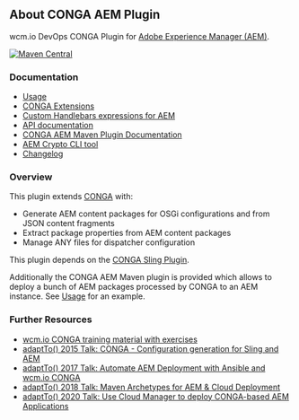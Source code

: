 ## About CONGA AEM Plugin

wcm.io DevOps CONGA Plugin for [Adobe Experience Manager (AEM)][aem].

[![Maven Central](https://maven-badges.herokuapp.com/maven-central/io.wcm.devops.conga.plugins/io.wcm.devops.conga.plugins.aem/badge.svg)](https://maven-badges.herokuapp.com/maven-central/io.wcm.devops.conga.plugins/io.wcm.devops.conga.plugins.aem)


### Documentation

* [Usage][usage]
* [CONGA Extensions][extensions]
* [Custom Handlebars expressions for AEM][handlebars-helpers]
* [API documentation][apidocs]
* [CONGA AEM Maven Plugin Documentation][plugindocs]
* [AEM Crypto CLI tool][crypto-cli]
* [Changelog][changelog]


### Overview

This plugin extends [CONGA][conga] with:

* Generate AEM content packages for OSGi configurations and from JSON content fragments
* Extract package properties from AEM content packages
* Manage ANY files for dispatcher configuration

This plugin depends on the [CONGA Sling Plugin][conga-sling].

Additionally the CONGA AEM Maven plugin is provided which allows to deploy a bunch of AEM packages processed by CONGA to an AEM instance. See [Usage][usage] for an example.


### Further Resources

* [wcm.io CONGA training material with exercises](https://training.wcm.io/conga/)
* [adaptTo() 2015 Talk: CONGA - Configuration generation for Sling and AEM](https://adapt.to/2015/en/schedule/conga---configuration-generation-for-sling-and-aem.html)
* [adaptTo() 2017 Talk: Automate AEM Deployment with Ansible and wcm.io CONGA](https://adapt.to/2017/en/schedule/automate-aem-deployment-with-ansible-and-wcm-io-conga.html)
* [adaptTo() 2018 Talk: Maven Archetypes for AEM & Cloud Deployment](https://adapt.to/2018/en/schedule/maven-archetypes-for-aem.html)
* [adaptTo() 2020 Talk: Use Cloud Manager to deploy CONGA-based AEM Applications](https://adapt.to/2020/en/schedule/use-cloud-manager-to-deploy-conga-based-aem-applications.html)



[usage]: usage.html
[extensions]: extensions.html
[apidocs]: conga-aem-plugin/apidocs/
[plugindocs]: tooling/conga-aem-maven-plugin/plugin-info.html
[changelog]: changes-report.html
[aem]: http://www.adobe.com/solutions/web-experience-management.html
[conga]: https://devops.wcm.io/conga/
[conga-sling]: https://devops.wcm.io/conga/plugins/sling/
[handlebars-helpers]: handlebars-helpers.html
[crypto-cli]: crypto-cli.html
